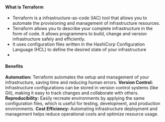 #### What is Terraform
* Terraform is a infrastructure-as-code (IAC) tool that allows you to automate the provisioning and management of infrastructure resources.
* Terraform allows you to describe your complete infrastructure in the form of code. It allows programmers to build, change and version infrastructure safely and efficiently.
* It uses configuration files written in the HashiCorp Configuration Language (HCL) to define the desired state of your infrastructure
* 
#### Benefits
**Automation:** Terraform automates the setup and management of your infrastructure, saving time and reducing human errors.
**Version Control:** Infrastructure configurations can be stored in version control systems (like Git), making it easy to track changes and collaborate with others.
**Reproducibility:** Easily recreate environments by applying the same configuration files, which is useful for testing, development, and production environments.
**Cost Efficiency:** Automating infrastructure deployment and management helps reduce operational costs and optimize resource usage.

